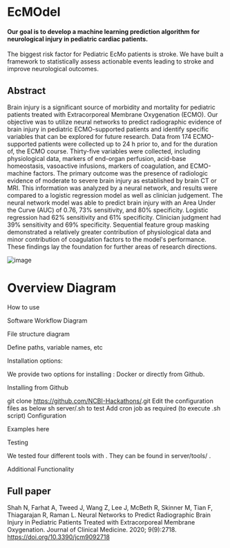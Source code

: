 # EcMOdel

#### Our goal is to develop a machine learning prediction algorithm for neurological injury in pediatric cardiac patients.

The biggest risk factor for Pediatric EcMo patients is stroke.  We have built a framework to statistically assess actionable events leading to stroke and improve neurological outcomes.  

## Abstract
Brain injury is a significant source of morbidity and mortality for pediatric patients treated with Extracorporeal Membrane Oxygenation (ECMO). Our objective was to utilize neural networks to predict radiographic evidence of brain injury in pediatric ECMO-supported patients and identify specific variables that can be explored for future research. Data from 174 ECMO-supported patients were collected up to 24 h prior to, and for the duration of, the ECMO course. Thirty-five variables were collected, including physiological data, markers of end-organ perfusion, acid-base homeostasis, vasoactive infusions, markers of coagulation, and ECMO-machine factors. The primary outcome was the presence of radiologic evidence of moderate to severe brain injury as established by brain CT or MRI. This information was analyzed by a neural network, and results were compared to a logistic regression model as well as clinician judgement. The neural network model was able to predict brain injury with an Area Under the Curve (AUC) of 0.76, 73% sensitivity, and 80% specificity. Logistic regression had 62% sensitivity and 61% specificity. Clinician judgment had 39% sensitivity and 69% specificity. Sequential feature group masking demonstrated a relatively greater contribution of physiological data and minor contribution of coagulation factors to the model's performance. These findings lay the foundation for further areas of research directions.

![image](https://github.com/user-attachments/assets/c21f4a65-f733-4258-9ab2-8ac1f9080803)


# Overview Diagram

How to use

Software Workflow Diagram

File structure diagram

Define paths, variable names, etc

Installation options:

We provide two options for installing : Docker or directly from Github.

Installing from Github

git clone https://github.com/NCBI-Hackathons/<this software>.git
Edit the configuration files as below
sh server/<this software>.sh to test
Add cron job as required (to execute .sh script)
Configuration

Examples here

Testing

We tested four different tools with . They can be found in server/tools/ .

Additional Functionality

## Full paper
Shah N, Farhat A, Tweed J, Wang Z, Lee J, McBeth R, Skinner M, Tian F, Thiagarajan R, Raman L. Neural Networks to Predict Radiographic Brain Injury in Pediatric Patients Treated with Extracorporeal Membrane Oxygenation. Journal of Clinical Medicine. 2020; 9(9):2718. https://doi.org/10.3390/jcm9092718

